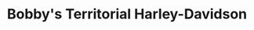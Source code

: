 ---
title: "Bobby's Territorial Harley-Davidson"
url: /yuma/bobbys-territorial-harley-davidson/
shop: motorcycle
---